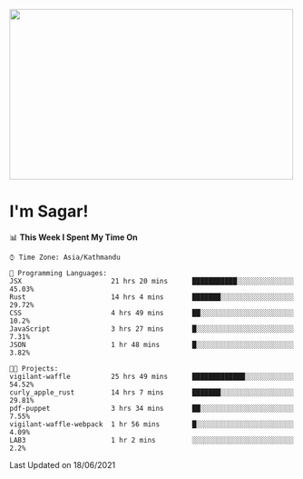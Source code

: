 
<img src="https://media.giphy.com/media/3ornk57KwDXf81rjWM/giphy.gif" width="500" height="300" frameBorder="0" class="giphy-embed" allowFullScreen></img>

#   I'm Sagar!

<!--START_SECTION:waka-->
📊 **This Week I Spent My Time On** 

```text
⌚︎ Time Zone: Asia/Kathmandu

💬 Programming Languages: 
JSX                      21 hrs 20 mins      ███████████░░░░░░░░░░░░░░   45.03% 
Rust                     14 hrs 4 mins       ███████░░░░░░░░░░░░░░░░░░   29.72% 
CSS                      4 hrs 49 mins       ██░░░░░░░░░░░░░░░░░░░░░░░   10.2% 
JavaScript               3 hrs 27 mins       █░░░░░░░░░░░░░░░░░░░░░░░░   7.31% 
JSON                     1 hr 48 mins        █░░░░░░░░░░░░░░░░░░░░░░░░   3.82%

🐱‍💻 Projects: 
vigilant-waffle          25 hrs 49 mins      █████████████░░░░░░░░░░░░   54.52% 
curly_apple_rust         14 hrs 7 mins       ███████░░░░░░░░░░░░░░░░░░   29.81% 
pdf-puppet               3 hrs 34 mins       ██░░░░░░░░░░░░░░░░░░░░░░░   7.55% 
vigilant-waffle-webpack  1 hr 56 mins        █░░░░░░░░░░░░░░░░░░░░░░░░   4.09% 
LAB3                     1 hr 2 mins         ░░░░░░░░░░░░░░░░░░░░░░░░░   2.2%

```


 Last Updated on 18/06/2021
<!--END_SECTION:waka-->
